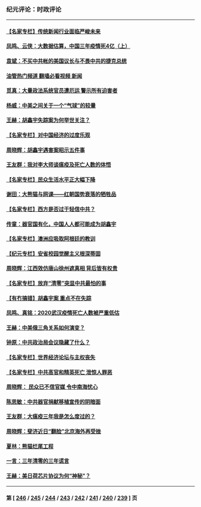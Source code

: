 ### 纪元评论：时政评论
---
#### [【名家专栏】传统新闻行业面临严峻未来](../../pages/nsc1025/n13921676.md?02050330) 
#### [凤鸣、云侠：大数据估算，中国三年疫情死4亿（上）](../../pages/nsc1025/n13922184.md?02050330) 
#### [袁斌：不买中共帐的美国议长与不畏中共的捷克总统](../../pages/nsc1025/n13922318.md?02050330) 
#### [油管热门频道 翻墙必看视频 新闻](ok?02050330)
#### [觅真：大量政法系统官员遭厄运 警示所有迫害者](../../pages/nsc1025/n13922309.md?02050330) 
#### [杨威：中美之间关于一个“气球”的较量](../../pages/nsc1025/n13922136.md?02050330) 
#### [王赫：胡鑫宇失踪案为何举世关注？](../../pages/nsc1025/n13922027.md?02050330) 
#### [【名家专栏】对中国经济的过度乐观](../../pages/nsc1025/n13921749.md?02050330) 
#### [周晓辉：胡鑫宇遇害案昭示五件事](../../pages/nsc1025/n13921870.md?02050330) 
#### [王友群：我对李大师谈瘟疫及死亡人数的体悟](../../pages/nsc1025/n13920423.md?02050330) 
#### [【名家专栏】民众生活水平正大幅下降](../../pages/nsc1025/n13920223.md?02050330) 
#### [谢田：大熊猫与网课——红朝国势衰落的牺牲品](../../pages/nsc1025/n13921216.md?02050330) 
#### [【名家专栏】西方是否过于轻信中共？](../../pages/nsc1025/n13917900.md?02050330) 
#### [传童：器官国有化，中国人人都可能成为胡鑫宇](../../pages/nsc1025/n13921243.md?02050330) 
#### [【名家专栏】澳洲应吸取阿根廷的教训](../../pages/nsc1025/n13920216.md?02050330) 
#### [【纪元专栏】安省校园觉醒主义根深蒂固](../../pages/nsc1025/n13911232.md?02050330) 
#### [周晓辉：江西效仿唐山徐州遮真相 背后皆有权贵](../../pages/nsc1025/n13921047.md?02050330) 
#### [【名家专栏】放弃“清零”突显中共最怕的事](../../pages/nsc1025/n13919485.md?02050330) 
#### [【有冇搞错】胡鑫宇案 重点不在失踪](../../pages/nsc1025/n13920672.md?02050330) 
#### [凤鸣、真铭：2020武汉疫情死亡人数被严重低估](../../pages/nsc1025/n13920746.md?02050330) 
#### [王赫：中美俄三角关系如何演变？](../../pages/nsc1025/n13920670.md?02050330) 
#### [钟原：中共政治局会议隐藏了什么？](../../pages/nsc1025/n13920497.md?02050330) 
#### [【名家专栏】世界经济论坛与主权丧失](../../pages/nsc1025/n13919477.md?02050330) 
#### [【名家专栏】中共高官和精英死亡 泄惊人罪恶](../../pages/nsc1025/n13919520.md?02050330) 
#### [周晓辉： 民众已不信官媒 令中南海忧心](../../pages/nsc1025/n13920202.md?02050330) 
#### [陈思敏：中共器官捐献移植宣传的阴暗面](../../pages/nsc1025/n13919745.md?02050330) 
#### [王友群：大瘟疫三年我是怎么度过的？](../../pages/nsc1025/n13919130.md?02050330) 
#### [周晓辉：斐济近日“翻脸”北京海外再受挫](../../pages/nsc1025/n13919369.md?02050330) 
#### [夏林：熊猫烂尾工程](../../pages/nsc1025/n13919560.md?02050330) 
#### [一言：三年清零的三年谎言](../../pages/nsc1025/n13919376.md?02050330) 
#### [王赫：美日荷芯片协议为何“神秘”？](../../pages/nsc1025/n13919259.md?02050330) 

---
#### 第 [ [246](./246.md?02050330) / [245](./245.md?02050330) / [244](./244.md?02050330) / [243](./243.md?02050330) / [242](./242.md?02050330) / [241](./241.md?02050330) / [240](./240.md?02050330) / [239](./239.md?02050330) ] 页
